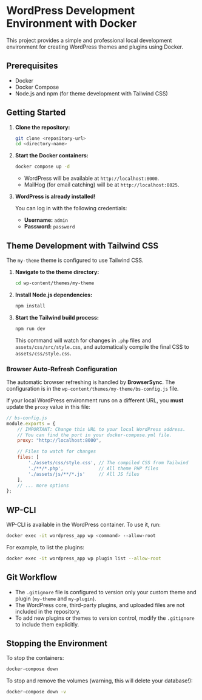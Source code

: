 # WordPress Development Environment with Docker

This project provides a simple and professional local development environment for creating WordPress themes and plugins using Docker.

## Prerequisites

- Docker
- Docker Compose
- Node.js and npm (for theme development with Tailwind CSS)

## Getting Started

1.  **Clone the repository:**

    ```bash
    git clone <repository-url>
    cd <directory-name>
    ```

2.  **Start the Docker containers:**

    ```bash
    docker compose up -d
    ```

    -   WordPress will be available at `http://localhost:8000`.
    -   MailHog (for email catching) will be at `http://localhost:8025`.

3.  **WordPress is already installed!**

    You can log in with the following credentials:

    -   **Username:** `admin`
    -   **Password:** `password`

## Theme Development with Tailwind CSS

The `my-theme` theme is configured to use Tailwind CSS.

1.  **Navigate to the theme directory:**

    ```bash
    cd wp-content/themes/my-theme
    ```

2.  **Install Node.js dependencies:**

    ```bash
    npm install
    ```

3.  **Start the Tailwind build process:**

    ```bash
    npm run dev
    ```

    This command will watch for changes in `.php` files and `assets/css/src/style.css`, and automatically compile the final CSS to `assets/css/style.css`.

### Browser Auto-Refresh Configuration

The automatic browser refreshing is handled by **BrowserSync**. The configuration is in the `wp-content/themes/my-theme/bs-config.js` file.

If your local WordPress environment runs on a different URL, you **must** update the `proxy` value in this file:

```javascript
// bs-config.js
module.exports = {
    // IMPORTANT: Change this URL to your local WordPress address.
    // You can find the port in your docker-compose.yml file.
    proxy: "http://localhost:8000",

    // Files to watch for changes
    files: [
        './assets/css/style.css', // The compiled CSS from Tailwind
        './**/*.php',             // All theme PHP files
        './assets/js/**/*.js'     // All JS files
    ],
    // ... more options
};
```
## WP-CLI

WP-CLI is available in the WordPress container. To use it, run:

```bash
docker exec -it wordpress_app wp <command> --allow-root
```

For example, to list the plugins:

```bash
docker exec -it wordpress_app wp plugin list --allow-root
```

## Git Workflow

-   The `.gitignore` file is configured to version only your custom theme and plugin (`my-theme` and `my-plugin`).
-   The WordPress core, third-party plugins, and uploaded files are not included in the repository.
-   To add new plugins or themes to version control, modify the `.gitignore` to include them explicitly.

## Stopping the Environment

To stop the containers:

```bash
docker-compose down
```

To stop and remove the volumes (warning, this will delete your database!):

```bash
docker-compose down -v
```